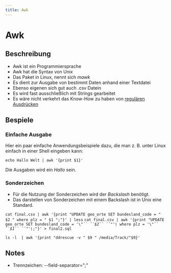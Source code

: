 ```yaml
---
title: Awk
---
```


# Awk

## Beschreibung

-   Awk ist ein Programmiersprache
-   Awk hat die Syntax von Unix
-   Das Paket in Linux, nennt sich *mawk*
-   Es dient zur Ausgabe von bestimmt Daten anhand einer Textdatei
-   Ebenso eigenen sich gut auch .csv Datein
-   Es wird fast ausschließlich mit Strings gearbeitet
-   Es wäre nicht verkehrt das Know-How zu haben von [regulären Ausdrücken](/regulären_Ausdrücke)

## Bespiele

### Einfache Ausgabe

Hier ein paar einfache Anwendungsbeispiele dazu, die man z. B. unter
Linux einfach in einer Shell eingeben kann:

    echo Hallo Welt | awk '{print $1}'

Die Ausgaben wird ein *Hallo* sein.

### Sonderzeichen

-   Für die Nutzung der Sonderzeichen wird der *Backslash* benötigt.
-   Das darstellen von Sonderzeichen mit einem Backslash ist in Unix
    eine Standard.

`cat final.csv | awk '{print "UPDATE geo_orte SET bundesland_code = " $2 " where plz = " $1 ";"}' | less`
`cat final.csv | awk '{print "UPDATE geo_orte SET bundesland_code = '\`*`"`` ``$2`` ``"'\`*` where plz = '\`*`"`` ``$1`` ``"'\`*`;"}' > final2.sql`

`ls -l  | awk '{print "ddrescue -v " $9 " /media/Track/"$9}'`

## Notes

-   Trennzeichen: --field-separator=";"
